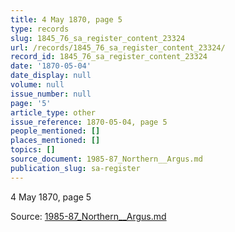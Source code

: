 ```yaml
---
title: 4 May 1870, page 5
type: records
slug: 1845_76_sa_register_content_23324
url: /records/1845_76_sa_register_content_23324/
record_id: 1845_76_sa_register_content_23324
date: '1870-05-04'
date_display: null
volume: null
issue_number: null
page: '5'
article_type: other
issue_reference: 1870-05-04, page 5
people_mentioned: []
places_mentioned: []
topics: []
source_document: 1985-87_Northern__Argus.md
publication_slug: sa-register
---
```


4 May 1870, page 5

Source: [1985-87_Northern__Argus.md](/downloads/markdown/1985-87_Northern__Argus.md)
